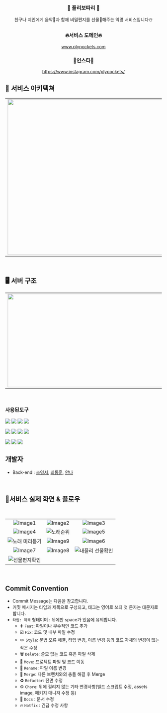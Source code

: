 <div align="center">

### 🎄 플리보따리 🎄 

친구나 지인에게 음악🎤과 함께 비밀편지를 선물🎁해주는 익명 서비스입니다☃️


### 🔥서비스 도메인🔥

www.plypockets.com

### 🌸인스타🌸

https://www.instagram.com/plypockets/

</div>    


## 💾 서비스 아키텍쳐
<table>
  <tr>
    <td><img src=https://github.com/Playlist-pack/Server/assets/58305106/6ee62b00-9aa2-407a-b135-7b7d8f014c72 width="650" height="500"></td>
  </tr>
</table>
<br>

## 🖥️ 서버 구조
<table>
  <tr>
    <td><img src="https://github.com/Playlist-pack/Server/assets/58305106/a9aadbf6-a43e-4481-be5d-1f3fbd5eb56e" width="650" height="300"></td>
  </tr>
</table>
<br>


### 사용된도구
<p>
 <img src="https://img.shields.io/badge/Java-007396?style=flat-square&logo=Java&logoColor=white"/>
 <img src="https://img.shields.io/badge/Spring-6DB33F?style=flat-square&logo=Spring&logoColor=white"/>
 <img src="https://img.shields.io/badge/SpringBoot-6DB33F?style=flat-square&logo=springboot&logoColor=white"/>
 <img src="https://img.shields.io/badge/MySQL-4479A1?style=flat-square&logo=MySQL&logoColor=white"/>
</p>
<p>
 <img src="https://img.shields.io/badge/Github Actions-2088FF?style=flat&logo=githubactions&logoColor=white"/>
 <img src="https://img.shields.io/badge/AWS EC2-FF9900?style=flat-square&logo=amazonec2&logoColor=white"/>
 <img src="https://img.shields.io/badge/AWS RDS-527FFF?style=flat-square&logo=amazonrds&logoColor=white"/>
 <img src="https://img.shields.io/badge/Amazon S3-569A31?style=flat&logo=amazons3&logoColor=white"/>
</p>
<p>
 <img src="https://img.shields.io/badge/Postman-FF6C37?style=flat-square&logo=Postman&logoColor=white"/>
 <img src="https://img.shields.io/badge/Intellij IDEA-000000?style=flat-square&logo=intellijidea&logoColor=white"/>
 <img src="https://img.shields.io/badge/Swagger-85EA2D?style=flat-square&logo=intellijidea&logoColor=white"/>

</p>

## 개발자



- Back-end : [조영서](https://github.com/dudrhy12), [최동훈](https://github.com/ulsandonghun), [안나](https://github.com/An0401na)
  
<br>

## 🔎서비스 실제 화면 & 플로우  
<br>

 |  |  |  |
|:-:|:-:|:-:|
| ![Image1](https://github.com/Playlist-pack/Server/assets/58305106/a9711011-707f-48b1-b418-2bceca4825db) | ![Image2](https://github.com/Playlist-pack/Server/assets/58305106/11a3834f-5685-4bae-a610-3cff138dc9aa)| ![Image3](https://github.com/Playlist-pack/Server/assets/58305106/a24c3bc4-a62c-46de-8916-0b8184462824) |
| ![Image4](https://github.com/Playlist-pack/Server/assets/58305106/1714a556-a86b-4298-a429-49b9b01868c5) | ![노래순위](https://github.com/Playlist-pack/Server/assets/58305106/03993e8b-9841-4227-8070-1d6c0511f85e)| ![Image5](https://github.com/Playlist-pack/Server/assets/58305106/6933a2c2-03ae-4b0b-ba4a-0786b816f834) |
| ![노래 미리듣기](https://github.com/Playlist-pack/Server/assets/58305106/5b40aa0f-8a4d-41ad-8454-1512601c2609) | ![Image9](https://github.com/Playlist-pack/Server/assets/58305106/e98ced27-8df7-4856-bfe0-4b8b7a572345) | ![Image6](https://github.com/Playlist-pack/Server/assets/58305106/a23b17d3-7131-4326-8e54-c08a4d875e56) |
| ![Image7](https://github.com/Playlist-pack/Server/assets/58305106/80e150b9-e8fa-4d8c-9171-363de1eee105) | ![Image8](https://github.com/Playlist-pack/Server/assets/58305106/c362456b-361d-4d2f-96e4-6e3a15468422) | ![내플리 선물확인](https://github.com/Playlist-pack/Server/assets/58305106/eafa9859-b699-4ba7-b0e5-516755a5d4fc)|
| ![선물편지확인](https://github.com/Playlist-pack/Server/assets/58305106/dbdae2bc-a9ec-47ed-931c-6b392682616e)|


<br>  

## Commit Convention
- Commit Message는 다음을 참고합니다.
- 커밋 메시지는 타입과 제목으로 구성되고, 태그는 영어로 쓰되 첫 문자는 대문자로 합니다.
- `타입: 제목` 형태이며 : 뒤에만 space가 있음에 유의합니다.
    - ➕ `Feat`: 파일이나 부수적인 코드 추가
    - ☑️ `Fix`: 코드 및 내부 파일 수정
    - ✏️ `Style`: 문법 오류 해결, 타입 변경, 이름 변경 등의 코드 자체의 변경이 없는 작은 수정
    - 🗑️ `Delete`: 쓸모 없는 코드 혹은 파일 삭제
    - 🚚 `Move`: 프로젝트 파일 및 코드 이동
    - 📛 `Rename`: 파일 이름 변경
    - 🔀 `Merge`: 다른 브랜치와의 충돌 해결 후 Merge
    - ♻️ `Refactor`: 전면 수정
    - ⚙️ `Chore`: 위에 걸리지 않는 기타 변경사항(빌드 스크립트 수정, assets image, 패키지 매니저 수정 등)
    - 📃 `Docs` : 문서 수정
    - 🔥 `Hotfix` : 긴급 수정 사항

<br>
